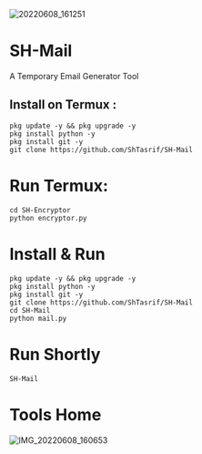![20220608_161251](https://user-images.githubusercontent.com/85736436/172591993-c07bd884-d4a2-40ec-989a-1db479a08a91.jpg)

# SH-Mail
A Temporary Email Generator Tool

## Install on Termux :
```
pkg update -y && pkg upgrade -y
pkg install python -y
pkg install git -y
git clone https://github.com/ShTasrif/SH-Mail
```

# Run Termux:
```
cd SH-Encryptor
python encryptor.py
```

# Install & Run
```
pkg update -y && pkg upgrade -y
pkg install python -y
pkg install git -y
git clone https://github.com/ShTasrif/SH-Mail
cd SH-Mail
python mail.py
```

# Run Shortly 
```
SH-Mail
```
# Tools Home
![IMG_20220608_160653](https://user-images.githubusercontent.com/85736436/172610797-2a2b9fbe-ca4f-4e08-a4dd-a9bbc541ddd6.jpg)

